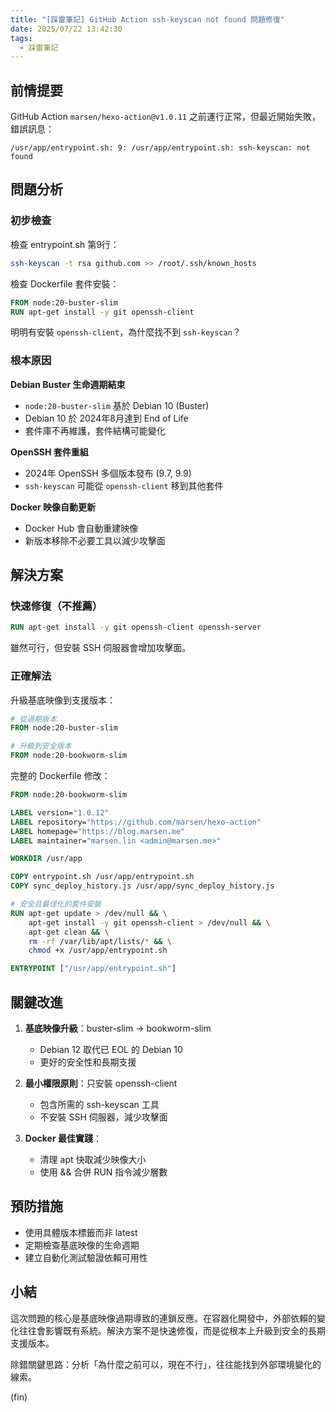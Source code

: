 ```yaml
---
title: "[踩雷筆記] GitHub Action ssh-keyscan not found 問題修復"
date: 2025/07/22 13:42:30
tags:
  - 踩雷筆記
---
```



## 前情提要

GitHub Action `marsen/hexo-action@v1.0.11` 之前運行正常，但最近開始失敗，錯誤訊息：

```text
/usr/app/entrypoint.sh: 9: /usr/app/entrypoint.sh: ssh-keyscan: not found
```

## 問題分析

### 初步檢查

檢查 entrypoint.sh 第9行：

```bash
ssh-keyscan -t rsa github.com >> /root/.ssh/known_hosts
```

檢查 Dockerfile 套件安裝：

```dockerfile
FROM node:20-buster-slim
RUN apt-get install -y git openssh-client
```

明明有安裝 `openssh-client`，為什麼找不到 `ssh-keyscan`？

### 根本原因

**Debian Buster 生命週期結束**

- `node:20-buster-slim` 基於 Debian 10 (Buster)
- Debian 10 於 2024年8月達到 End of Life
- 套件庫不再維護，套件結構可能變化

**OpenSSH 套件重組**

- 2024年 OpenSSH 多個版本發布 (9.7, 9.9)
- `ssh-keyscan` 可能從 `openssh-client` 移到其他套件

**Docker 映像自動更新**

- Docker Hub 會自動重建映像
- 新版本移除不必要工具以減少攻擊面

## 解決方案

### 快速修復（不推薦）

```dockerfile
RUN apt-get install -y git openssh-client openssh-server
```

雖然可行，但安裝 SSH 伺服器會增加攻擊面。

### 正確解法

升級基底映像到支援版本：

```dockerfile
# 從過期版本
FROM node:20-buster-slim

# 升級到安全版本  
FROM node:20-bookworm-slim
```

完整的 Dockerfile 修改：

```dockerfile
FROM node:20-bookworm-slim

LABEL version="1.0.12"
LABEL repository="https://github.com/marsen/hexo-action"
LABEL homepage="https://blog.marsen.me"
LABEL maintainer="marsen.lin <admin@marsen.me>"

WORKDIR /usr/app

COPY entrypoint.sh /usr/app/entrypoint.sh
COPY sync_deploy_history.js /usr/app/sync_deploy_history.js

# 安全且最佳化的套件安裝
RUN apt-get update > /dev/null && \
    apt-get install -y git openssh-client > /dev/null && \
    apt-get clean && \
    rm -rf /var/lib/apt/lists/* && \
    chmod +x /usr/app/entrypoint.sh

ENTRYPOINT ["/usr/app/entrypoint.sh"]
```

## 關鍵改進

1. **基底映像升級**：buster-slim → bookworm-slim
   - Debian 12 取代已 EOL 的 Debian 10
   - 更好的安全性和長期支援

2. **最小權限原則**：只安裝 openssh-client
   - 包含所需的 ssh-keyscan 工具
   - 不安裝 SSH 伺服器，減少攻擊面

3. **Docker 最佳實踐**：
   - 清理 apt 快取減少映像大小
   - 使用 && 合併 RUN 指令減少層數

## 預防措施

- 使用具體版本標籤而非 latest
- 定期檢查基底映像的生命週期
- 建立自動化測試驗證依賴可用性

## 小結

這次問題的核心是基底映像過期導致的連鎖反應。在容器化開發中，外部依賴的變化往往會影響既有系統。解決方案不是快速修復，而是從根本上升級到安全的長期支援版本。

除錯關鍵思路：分析「為什麼之前可以，現在不行」，往往能找到外部環境變化的線索。

(fin)
